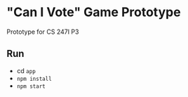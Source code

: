 # "Can I Vote" Game Prototype
Prototype for CS 247I P3

## Run
* cd `app`
* `npm install`
* `npm start`
